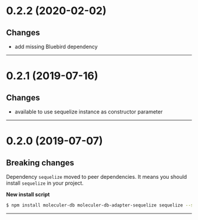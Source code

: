 <a name="0.2.2"></a>
# 0.2.2 (2020-02-02)

## Changes
- add missing Bluebird dependency

--------------------------------------------------
<a name="0.2.1"></a>
# 0.2.1 (2019-07-16)

## Changes
- available to use sequelize instance as constructor parameter

--------------------------------------------------

<a name="0.2.0"></a>
# 0.2.0 (2019-07-07)

## Breaking changes
Dependency `sequelize` moved to peer dependencies. It means you should install `sequelize` in your project.

**New install script**
```bash
$ npm install moleculer-db moleculer-db-adapter-sequelize sequelize --save
```
--------------------------------------------------
